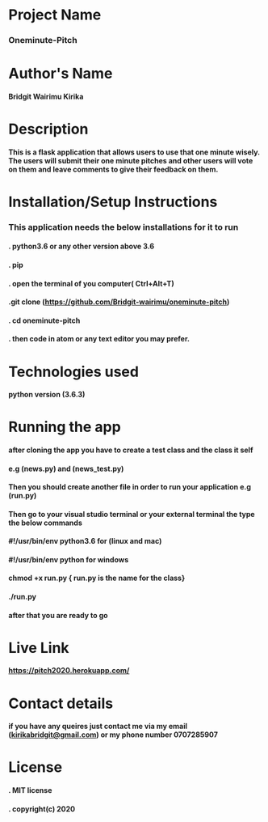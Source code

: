 # Project Name
### Oneminute-Pitch

# Author's Name
 #### Bridgit Wairimu Kirika

 # Description
 #### This is a flask application that allows users to use that one minute wisely. The users will submit their one minute pitches and other users will vote on them and leave comments to give their feedback on them.


 # Installation/Setup Instructions
 ### This application needs the below installations for it to run
#### . python3.6  or any other version above 3.6 
#### . pip


#### . open the terminal of you computer( Ctrl+Alt+T)
#### .git clone (https://github.com/Bridgit-wairimu/oneminute-pitch)
#### . cd oneminute-pitch
#### . then code in atom or any text editor you may prefer.

# Technologies used

#### python version (3.6.3)


# Running the app

#### after cloning the app you have to create a test class and the class it self 

#### e.g (news.py) and (news_test.py)
#### Then you should create another file in order to run your application e.g (run.py)

#### Then go to your visual studio terminal or your external terminal the type the below commands

#### #!/usr/bin/env python3.6  for (linux and mac)

#### #!/usr/bin/env python for windows

#### chmod +x run.py  { run.py is the name for the class}

#### ./run.py

#### after that you are ready to go

# Live Link
#### https://pitch2020.herokuapp.com/

# Contact details
  #### if you have any queires just contact me via my email (kirikabridgit@gmail.com) or my phone number 0707285907

# License

  #### . MIT license
  #### . copyright(c) 2020







